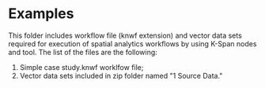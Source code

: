 # Examples
This folder includes workflow file (knwf extension) and vector data sets required for execution of spatial analytics workflows by using K-Span nodes and tool. 
The list of the files are the following:
1) Simple case study.knwf worklfow file;
2) Vector data sets included in zip folder named "1 Source Data."
